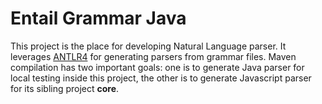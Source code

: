 # Entail Grammar Java

This project is the place for developing Natural Language parser. It leverages
[ANTLR4](https://www.antlr.org/) for generating parsers from grammar files.
Maven compilation has two important goals: one is to generate Java parser for
local testing inside this project, the other is to generate Javascript parser
for its sibling project **core**.
